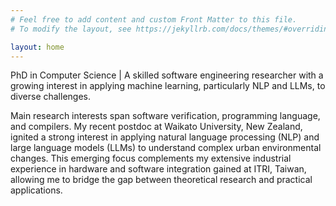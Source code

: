 ```yaml
---
# Feel free to add content and custom Front Matter to this file.
# To modify the layout, see https://jekyllrb.com/docs/themes/#overriding-theme-defaults

layout: home
---
```

PhD in Computer Science | A skilled software engineering researcher with a growing interest in applying machine learning, particularly NLP and LLMs, to diverse challenges.

Main research interests span software verification, programming language, and compilers. My recent postdoc at Waikato University, New Zealand, ignited a strong interest in applying natural language processing (NLP) and large language models (LLMs) to understand complex urban environmental changes. This emerging focus complements my extensive industrial experience in hardware and software integration gained at ITRI, Taiwan, allowing me to bridge the gap between theoretical research and practical applications.


